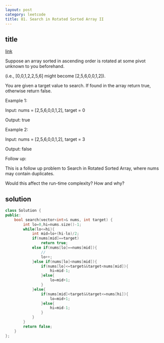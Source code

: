 ```yaml
---
layout: post
category: leetcode
title: 81. Search in Rotated Sorted Array II
---
```



## title
[link](https://leetcode.com/problems/search-in-rotated-sorted-array-ii/description/)

Suppose an array sorted in ascending order is rotated at some pivot unknown to you beforehand.

(i.e., [0,0,1,2,2,5,6] might become [2,5,6,0,0,1,2]).

You are given a target value to search. If found in the array return true, otherwise return false.

Example 1:

Input: nums = [2,5,6,0,0,1,2], target = 0

Output: true

Example 2:

Input: nums = [2,5,6,0,0,1,2], target = 3

Output: false

Follow up:

This is a follow up problem to Search in Rotated Sorted Array, where nums may contain duplicates.

Would this affect the run-time complexity? How and why?


## solution
```c++
class Solution {
public:
    bool search(vector<int>& nums, int target) {
        int lo=0,hi=nums.size()-1;
        while(lo<=hi){
            int mid=lo+(hi-lo)/2;
            if(nums[mid]==target)
                return true;
            else if(nums[lo]==nums[mid]){
                //
                lo++;
            }else if(nums[lo]<nums[mid]){
                if(nums[lo]<=target&&target<nums[mid]){
                    hi=mid-1;
                }else{
                    lo=mid+1;
                }
            }else{
                if(nums[mid]<target&&target<=nums[hi]){
                    lo=mid+1;
                }else{
                    hi=mid-1;
                }
            }
        }
        return false;
    }
};
```
